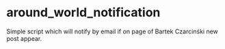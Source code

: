 # around_world_notification
Simple script which will notify by email if on page of Bartek Czarcinśki new post appear.
